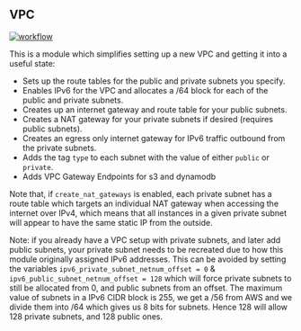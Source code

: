 ## VPC

[![workflow](https://github.com/telia-oss/terraform-aws-vpc/workflows/workflow/badge.svg)](https://github.com/telia-oss/terraform-aws-vpc/actions)

This is a module which simplifies setting up a new VPC and getting it into a useful state:

- Sets up the route tables for the public and private subnets you specify.
- Enables IPv6 for the VPC and allocates a /64 block for each of the public and private subnets.
- Creates up an internet gateway and route table for your public subnets.
- Creates a NAT gateway for your private subnets if desired (requires public subnets).
- Creates an egress only internet gateway for IPv6 traffic outbound from the private subnets.
- Adds the tag `type` to each subnet with the value of either `public` or `private`.
- Adds VPC Gateway Endpoints for s3 and dynamodb

Note that, if `create_nat_gateways` is enabled, each private subnet has a route table which targets an individual NAT gateway when accessing
the internet over IPv4, which means that all instances in a given private subnet will appear to have the same static IP from the outside.

Note: if you already have a VPC setup with private subnets, and later add public subnets, your private subnet needs to be recreated due to how this module originally assigned IPv6 addresses.
This can be avoided by setting the variables `ipv6_private_subnet_netnum_offset = 0` & `ipv6_public_subnet_netnum_offset = 128` which will force private subnets to still be allocated from 0, and public subnets from an offset.
The maximum value of subnets in a IPv6 CIDR block is 255, we get a /56 from AWS and we divide them into /64 which gives us 8 bits for subnets. Hence 128 will allow 128 private subnets, and 128 public ones.
